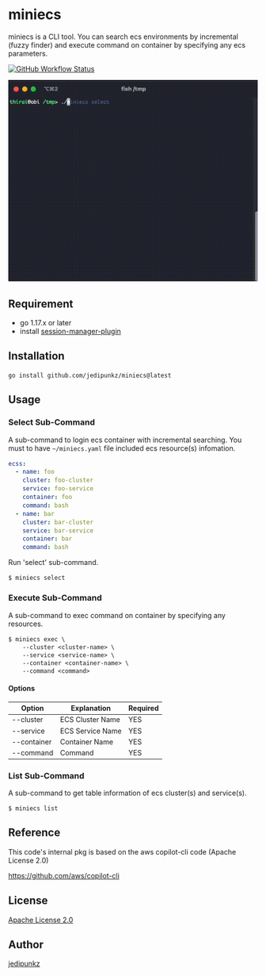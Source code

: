 # miniecs

miniecs is a CLI tool. You can search ecs environments by incremental (fuzzy finder) and execute command on container by specifying any ecs parameters.

[![GitHub Workflow Status](https://img.shields.io/github/workflow/status/jedipunkz/miniecs/Go-CI?style=flat-square)](https://github.com/jedipunkz/miniecs/actions?query=workflow%3AGo-CI)

<img src="https://raw.githubusercontent.com/jedipunkz/miniecs/main/pix/miniecs.gif">

## Requirement

- go 1.17.x or later
- install [session-manager-plugin](https://docs.aws.amazon.com/ja_jp/systems-manager/latest/userguide/session-manager-working-with-install-plugin.html)

## Installation

```shell
go install github.com/jedipunkz/miniecs@latest
```

## Usage

### Select Sub-Command

A sub-command to login ecs container with incremental searching.
You must to have `~/miniecs.yaml` file included ecs resource(s) infomation.

```yaml
ecss:
  - name: foo
    cluster: foo-cluster
    service: foo-service
    container: foo
    command: bash
  - name: bar
    cluster: bar-cluster
    service: bar-service
    container: bar
    command: bash
```

Run 'select' sub-command.

```shell
$ miniecs select
```

### Execute Sub-Command

A sub-command to exec command on container by specifying any resources.

```shell
$ miniecs exec \
    --cluster <cluster-name> \
    --service <service-name> \
    --container <container-name> \
    --command <command>
```

#### Options

| Option      | Explanation          | Required |
|-------------|----------------------|----------|
| --cluster   | ECS Cluster Name     | YES      |
| --service   | ECS Service Name     | YES      |
| --container | Container Name       | YES      |
| --command   | Command              | YES      |

### List Sub-Command

A sub-command to get table information of ecs cluster(s) and service(s).

```shell
$ miniecs list
```

## Reference

This code's internal pkg is based on the aws copilot-cli code (Apache License 2.0)

https://github.com/aws/copilot-cli

## License

[Apache License 2.0](https://github.com/jedipunkz/awscreds/blob/main/LICENSE)

## Author

[jedipunkz](https://twitter.com/jedipunkz)
